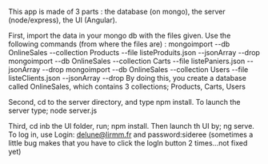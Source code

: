 This app is made of 3 parts : the database (on mongo), the server (node/express), the UI (Angular).

First, import the data in your mongo db with the files given. Use the following commands (from where the files are) :
mongoimport --db OnlineSales --collection Products --file listeProduits.json --jsonArray --drop
mongoimport --db OnlineSales --collection Carts --file listePaniers.json --jsonArray --drop
mongoimport --db OnlineSales --collection Users --file listeClients.json --jsonArray --drop
By doing this, you create a database called OnlineSales, which contains 3 collections; Products, Carts, Users

Second, cd to the server directory, and type npm install. To launch the server type; node server.js

Third, cd inb the UI folder, run; npm install. Then launch th UI by; ng serve. To log in, use Login: delune@lirmm.fr and password:sideree (sometimes a little bug makes that you have to click the logIn button 2 times...not fixed yet)







